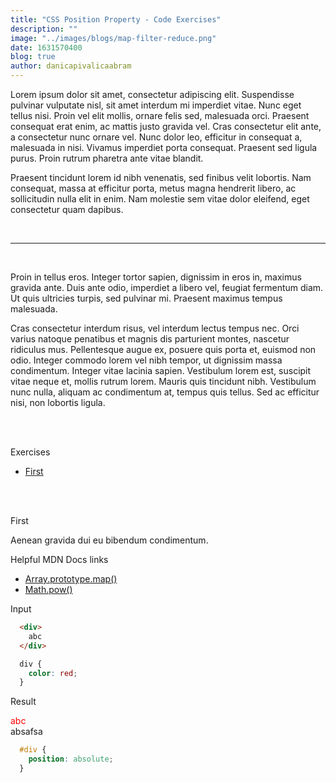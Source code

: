 ```yaml
---
title: "CSS Position Property - Code Exercises"
description: ""
image: "../images/blogs/map-filter-reduce.png"
date: 1631570400
blog: true
author: danicapivalicaabram
---
```


Lorem ipsum dolor sit amet, consectetur adipiscing elit. Suspendisse pulvinar vulputate nisl, sit amet interdum mi imperdiet vitae. Nunc eget tellus nisi. Proin vel elit mollis, ornare felis sed, malesuada orci. Praesent consequat erat enim, ac mattis justo gravida vel. Cras consectetur elit ante, a consectetur nunc ornare vel. Nunc dolor leo, efficitur in consequat a, malesuada in nisi. Vivamus imperdiet porta consequat. Praesent sed ligula purus. Proin rutrum pharetra ante vitae blandit. 



Praesent tincidunt lorem id nibh venenatis, sed finibus velit lobortis. Nam consequat, massa at efficitur porta, metus magna hendrerit libero, ac sollicitudin nulla elit in enim. Nam molestie sem vitae dolor eleifend, eget consectetur quam dapibus.

<br />
<hr />
<br />

Proin in tellus eros. Integer tortor sapien, dignissim in eros in, maximus gravida ante. Duis ante odio, imperdiet a libero vel, feugiat fermentum diam. Ut quis ultricies turpis, sed pulvinar mi. Praesent maximus tempus malesuada. 

Cras consectetur interdum risus, vel interdum lectus tempus nec. Orci varius natoque penatibus et magnis dis parturient montes, nascetur ridiculus mus. Pellentesque augue ex, posuere quis porta et, euismod non odio. Integer commodo lorem vel nibh tempor, ut dignissim massa condimentum. Integer vitae lacinia sapien. Vestibulum lorem est, suscipit vitae neque et, mollis rutrum lorem. Mauris quis tincidunt nibh. Vestibulum nunc nulla, aliquam ac condimentum at, tempus quis tellus. Sed ac efficitur nisi, non lobortis ligula.

<br/>
<br/>


<typography element="h2">Exercises</typography>

- [First](#first)


<br/>
<br/>

<typography id="first" element="h2">First</typography>

Aenean gravida dui eu bibendum condimentum.

<typography element="h4">Helpful MDN Docs links</typography>

- [Array.prototype.map()](https://developer.mozilla.org/en-US/docs/Web/JavaScript/Reference/Global_Objects/Array/map)
- [Math.pow()](https://developer.mozilla.org/en-US/docs/Web/JavaScript/Reference/Global_Objects/Math/pow)

<row>

  <column>
  <typography element="h4">Input</typography>

  ```html
    <div>
      abc
    </div>
  ```

  ```css
    div {
      color: red;
    }
  ```

  </column>

  <column>

  <typography element="h4">Result</typography>

  
  <demo>
    <div style="color:red;">
      abc
    </div>
  </demo>

  </column>

</row>

<list-toggle title="Solution">


<row>
  <column>
  absafsa
  </column>
  <column>

  ```css
    #div {
      position: absolute;
    }
  ```

  </column>
</row>
</list-toggle>
